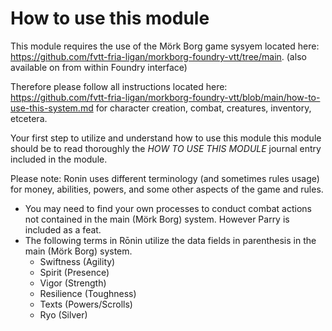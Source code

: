 # How to use this module

This module requires the use of the Mörk Borg game sysyem located here: https://github.com/fvtt-fria-ligan/morkborg-foundry-vtt/tree/main. (also available on from within Foundry interface)

Therefore please follow all instructions located here: https://github.com/fvtt-fria-ligan/morkborg-foundry-vtt/blob/main/how-to-use-this-system.md for character creation, combat, creatures, inventory, etcetera. 

Your first step to utilize and understand how to use this module this module should be to read thoroughly the _*HOW TO USE THIS MODULE*_ journal entry included in the module. 

Please note: Ronin uses different terminology (and sometimes rules usage) for money, abilities, powers, and some other aspects of the game and rules.
- You may need to find your own processes to conduct combat actions not contained in the main (Mörk Borg) system. However Parry is included as a feat. 
- The following terms in Rōnin utilize the data fields in parenthesis in the main (Mörk Borg) system.
  - Swiftness (Agility)
  - Spirit (Presence)
  - Vigor (Strength)
  - Resilience (Toughness)
  - Texts (Powers/Scrolls)
  - Ryo (Silver)

    
